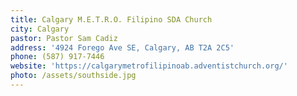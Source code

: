 ```yaml
---
title: Calgary M.E.T.R.O. Filipino SDA Church
city: Calgary
pastor: Pastor Sam Cadiz
address: '4924 Forego Ave SE, Calgary, AB T2A 2C5'
phone: (587) 917-7446
website: 'https://calgarymetrofilipinoab.adventistchurch.org/'
photo: /assets/southside.jpg
---
```


